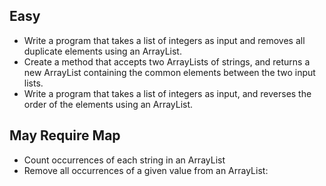 ## Easy
- Write a program that takes a list of integers as input and removes all duplicate elements using an ArrayList.
- Create a method that accepts two ArrayLists of strings, and returns a new ArrayList containing the common elements between the two input lists.
- Write a program that takes a list of integers as input, and reverses the order of the elements using an ArrayList.

## May Require Map
- Count occurrences of each string in an ArrayList
- Remove all occurrences of a given value from an ArrayList:



